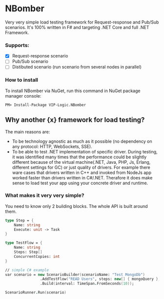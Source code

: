 # NBomber
Very very simple load testing framework for Request-response and Pub/Sub scenarios. It's 100% written in F# and targeting .NET Core and full .NET Framework.

### Supports:
- [x] Request-response scenario
- [ ] Pub/Sub scenario
- [ ] Distibuted scenario (run scenario from several nodes in parallel)

### How to install
To install NBomber via NuGet, run this command in NuGet package manager console:
```code
PM> Install-Package VIP-Logic.NBomber
```

## Why another {x} framework for load testing?
The main reasons are:
 - To be technology agnostic as much as it possible (no dependency on any protocol: HTTP, WebSockets, SSE).
 - To be able to test .NET implementation of specific driver. During testing, it was identified many times that the performance could be slightly different because of the virtual machine(.NET, Java, PHP, Js, Erlang, different settings for GC) or just quality of drivers. For example there ware cases that drivers written in C++ and invoked from NodeJs app worked faster than drivers written in C#/.NET. Therafore it does make sense to load test your app using your concrete driver and runtime.

### What makes it very very simple? 
You need to know only 2 building blocks. The whole API is built around them.
```fsharp
type Step = {
    Name: string
    Execute: unit -> Task
}

type TestFlow = {
    Name: string
    Steps: Step[]
    ConcurrentCopies: int
}

// simple C# example
var scenario = new ScenarioBuilder(scenarioName: "Test MongoDb")                
                .AddTestFlow("READ Users", steps: new[] { mongoQuery }, concurrentCopies: 10)                
                .Build(interval: TimeSpan.FromSeconds(10));

ScenarioRunner.Run(scenario)
```
